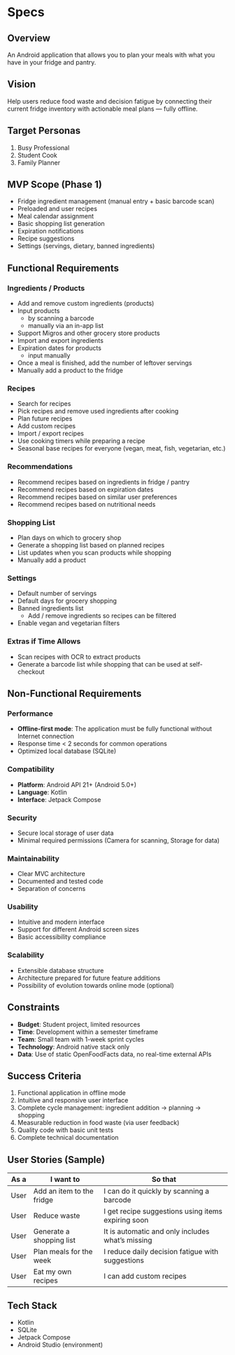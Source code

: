 # Specs

## Overview
An Android application that allows you to plan your meals with what you have in your
fridge and pantry.

## Vision
Help users reduce food waste and decision fatigue by connecting their current fridge inventory with actionable meal plans — fully offline.

## Target Personas
1. Busy Professional
2. Student Cook
3. Family Planner

## MVP Scope (Phase 1)
- Fridge ingredient management (manual entry + basic barcode scan)
- Preloaded and user recipes
- Meal calendar assignment
- Basic shopping list generation
- Expiration notifications
- Recipe suggestions
- Settings (servings, dietary, banned ingredients)

## Functional Requirements

### Ingredients / Products
- Add and remove custom ingredients (products)
- Input products
	- by scanning a barcode
	- manually via an in-app list
- Support Migros and other grocery store products
- Import and export ingredients
- Expiration dates for products
	- input manually
- Once a meal is finished, add the number of leftover servings
- Manually add a product to the fridge

### Recipes
- Search for recipes
- Pick recipes and remove used ingredients after cooking
- Plan future recipes
- Add custom recipes
- Import / export recipes
- Use cooking timers while preparing a recipe
- Seasonal base recipes for everyone (vegan, meat, fish, vegetarian, etc.)

### Recommendations
- Recommend recipes based on ingredients in fridge / pantry
- Recommend recipes based on expiration dates
- Recommend recipes based on similar user preferences
- Recommend recipes based on nutritional needs

### Shopping List
- Plan days on which to grocery shop
- Generate a shopping list based on planned recipes
- List updates when you scan products while shopping
- Manually add a product

### Settings
- Default number of servings
- Default days for grocery shopping
- Banned ingredients list
	- Add / remove ingredients so recipes can be filtered
- Enable vegan and vegetarian filters

### Extras if Time Allows
- Scan recipes with OCR to extract products
- Generate a barcode list while shopping that can be used at self-checkout

## Non-Functional Requirements

### Performance
- **Offline-first mode**: The application must be fully functional without Internet connection
- Response time < 2 seconds for common operations
- Optimized local database (SQLite)

### Compatibility
- **Platform**: Android API 21+ (Android 5.0+)
- **Language**: Kotlin
- **Interface**: Jetpack Compose

### Security
- Secure local storage of user data
- Minimal required permissions (Camera for scanning, Storage for data)

### Maintainability
- Clear MVC architecture
- Documented and tested code
- Separation of concerns

### Usability
- Intuitive and modern interface
- Support for different Android screen sizes
- Basic accessibility compliance

### Scalability
- Extensible database structure
- Architecture prepared for future feature additions
- Possibility of evolution towards online mode (optional)

## Constraints

- **Budget**: Student project, limited resources
- **Time**: Development within a semester timeframe
- **Team**: Small team with 1-week sprint cycles
- **Technology**: Android native stack only
- **Data**: Use of static OpenFoodFacts data, no real-time external APIs

## Success Criteria

1. Functional application in offline mode
2. Intuitive and responsive user interface
3. Complete cycle management: ingredient addition → planning → shopping
4. Measurable reduction in food waste (via user feedback)
5. Quality code with basic unit tests
6. Complete technical documentation

## User Stories (Sample)
| As a | I want to | So that |
|------|-----------|---------|
| User | Add an item to the fridge | I can do it quickly by scanning a barcode |
| User | Reduce waste | I get recipe suggestions using items expiring soon |
| User | Generate a shopping list | It is automatic and only includes what’s missing |
| User | Plan meals for the week | I reduce daily decision fatigue with suggestions |
| User | Eat my own recipes | I can add custom recipes |

## Tech Stack

- Kotlin
- SQLite
- Jetpack Compose
- Android Studio (environment)
